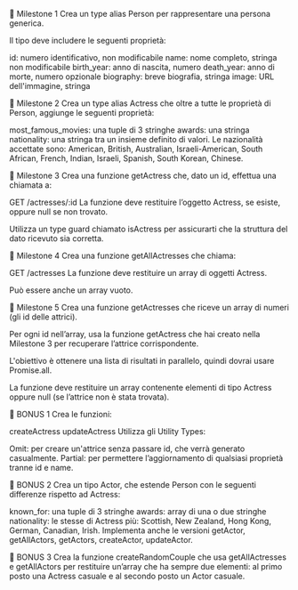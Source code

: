 📌 Milestone 1
Crea un type alias Person per rappresentare una persona generica.

Il tipo deve includere le seguenti proprietà:

id: numero identificativo, non modificabile
name: nome completo, stringa non modificabile
birth_year: anno di nascita, numero
death_year: anno di morte, numero opzionale
biography: breve biografia, stringa
image: URL dell'immagine, stringa

📌 Milestone 2
Crea un type alias Actress che oltre a tutte le proprietà di Person, aggiunge le seguenti proprietà:

most_famous_movies: una tuple di 3 stringhe
awards: una stringa
nationality: una stringa tra un insieme definito di valori.
Le nazionalità accettate sono: American, British, Australian, Israeli-American, South African, French, Indian, Israeli, Spanish, South Korean, Chinese.

📌 Milestone 3
Crea una funzione getActress che, dato un id, effettua una chiamata a:

GET /actresses/:id
La funzione deve restituire l’oggetto Actress, se esiste, oppure null se non trovato.

Utilizza un type guard chiamato isActress per assicurarti che la struttura del dato ricevuto sia corretta.


📌 Milestone 4
Crea una funzione getAllActresses che chiama:

GET /actresses
La funzione deve restituire un array di oggetti Actress.

Può essere anche un array vuoto.


📌 Milestone 5
Crea una funzione getActresses che riceve un array di numeri (gli id delle attrici).

Per ogni id nell’array, usa la funzione getActress che hai creato nella Milestone 3 per recuperare l’attrice corrispondente.

L'obiettivo è ottenere una lista di risultati in parallelo, quindi dovrai usare Promise.all.

La funzione deve restituire un array contenente elementi di tipo Actress oppure null (se l’attrice non è stata trovata).


🎯 BONUS 1
Crea le funzioni:

createActress
updateActress
Utilizza gli Utility Types:

Omit: per creare un'attrice senza passare id, che verrà generato casualmente.
Partial: per permettere l’aggiornamento di qualsiasi proprietà tranne id e name.

🎯 BONUS 2
Crea un tipo Actor, che estende Person con le seguenti differenze rispetto ad Actress:

known_for: una tuple di 3 stringhe
awards: array di una o due stringhe
nationality: le stesse di Actress più:
Scottish, New Zealand, Hong Kong, German, Canadian, Irish.
Implementa anche le versioni getActor, getAllActors, getActors, createActor, updateActor.


🎯 BONUS 3
Crea la funzione createRandomCouple che usa getAllActresses e getAllActors per restituire un’array che ha sempre due elementi: al primo posto una Actress casuale e al secondo posto un Actor casuale.